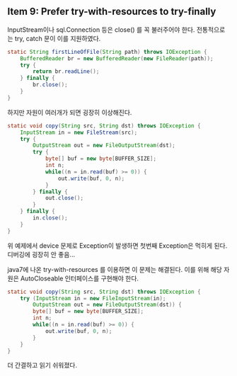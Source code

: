 ## Item 9: Prefer try-with-resources to try-finally

InputStream이나 sql.Connection 등은 close() 를 꼭 불러주어야 한다.
전통적으로는 try, catch 문이 이를 지원하였다.

```java
static String firstLineOfFile(String path) throws IOException {
    BufferedReader br = new BufferedReader(new FileReader(path));
    try {
        return br.readLine();
    } finally {
        br.close();
    }
}
```

하지만 자원이 여러개가 되면 굉장히 이상해진다.

```java
static void copy(String src, String dst) throws IOException {
    InputStream in = new FileStream(src);
    try {
        OutputStream out = new FileOutputStream(dst);
        try {
            byte[] buf = new byte[BUFFER_SIZE];
            int n;
            while((n = in.read(buf) >= 0)) {
                out.write(buf, 0, n);
            }
        } finally {
            out.close();
        }
    } finally {
        in.close();
    }
}
```
위 예제에서 device 문제로 Exception이 발생하면 첫번째 Exception은 먹히게 된다. 디버깅에 굉장히 안 좋음...

java7에 나온 try-with-resources 를 이용하면 이 문제는 해결된다. 이를 위해 해당 자원은 AutoCloseable 인터페이스를 구현해야 한다.

```java
static void copy(String src, String dst) throws IOException {
    try (InputStream in = new FileInputStream(in);
        OutputStream out = new FileOutputStream(dst)) {
        byte[] buf = new byte[BUFFER_SIZE];
        int n;
        while((n = in.read(buf) >= 0)) {
            out.write(buf, 0, n);
        }
    }
}
```

더 간결하고 읽기 쉬워졌다.